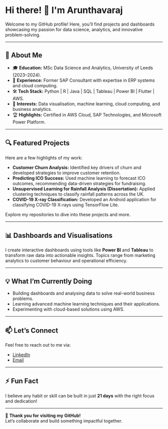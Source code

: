 # Hi there! 👋 I'm Arunthavaraj

Welcome to my GitHub profile! Here, you’ll find projects and dashboards showcasing my passion for data science, analytics, and innovative problem-solving.

---

## 🚀 About Me
- 🎓 **Education:** MSc Data Science and Analytics, University of Leeds (2023–2024).  
- 💼 **Experience:** Former SAP Consultant with expertise in ERP systems and cloud computing.  
- 🛠️ **Tech Stack:** Python | R | Java | SQL | Tableau | Power BI | Flutter | AWS.  
- 🎯 **Interests:** Data visualisation, machine learning, cloud computing, and business analytics.  
- 🏆 **Highlights:** Certified in AWS Cloud, SAP Technologies, and Microsoft Power Platform.

---

## 🔍 Featured Projects
Here are a few highlights of my work:
- **Customer Churn Analysis:** Identified key drivers of churn and developed strategies to improve customer retention.  
- **Predicting ICO Success:** Used machine learning to forecast ICO outcomes, recommending data-driven strategies for fundraising.  
- **Unsupervised Learning for Rainfall Analysis (Dissertation):** Applied clustering techniques to classify rainfall patterns across the UK.  
- **COVID-19 X-ray Classification:** Developed an Android application for classifying COVID-19 X-rays using TensorFlow Lite.

Explore my repositories to dive into these projects and more.

---

## 📊 Dashboards and Visualisations
I create interactive dashboards using tools like **Power BI** and **Tableau** to transform raw data into actionable insights. Topics range from marketing analytics to customer behaviour and operational efficiency.

---

## 💡 What I’m Currently Doing
- Building dashboards and analysing data to solve real-world business problems.  
- Learning advanced machine learning techniques and their applications.  
- Experimenting with cloud-based solutions using AWS.

---

## 📫 Let’s Connect
Feel free to reach out to me via:  
- [LinkedIn](https://www.linkedin.com/in/arunthavaraj-a-79775a18b/)  
- [Email](mailto:ajayarun28022000@gmail.com)  

---

## ⚡ Fun Fact
I believe any habit or skill can be built in just **21 days** with the right focus and dedication!

---

🎉 **Thank you for visiting my GitHub!**  
Let’s collaborate and build something impactful together.
